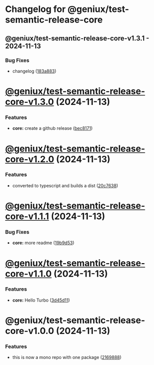 # Changelog for @geniux/test-semantic-release-core

## @geniux/test-semantic-release-core-v1.3.1 - 2024-11-13
### Bug Fixes

* changelog ([183a883](https://github.com/geniux-designs/test-semantic-release/commit/183a8830c626aa8291a32dfd03eefbe41cbfbbf6))

# [@geniux/test-semantic-release-core-v1.3.0](https://github.com/geniux-designs/test-semantic-release/compare/@geniux/test-semantic-release-core-v1.2.0...@geniux/test-semantic-release-core-v1.3.0) (2024-11-13)


### Features

* **core:** create a github release ([bec8171](https://github.com/geniux-designs/test-semantic-release/commit/bec8171ce9a85b047c4d09408b817dfb6504edf3))

# [@geniux/test-semantic-release-core-v1.2.0](https://github.com/geniux-designs/test-semantic-release/compare/@geniux/test-semantic-release-core-v1.1.1...@geniux/test-semantic-release-core-v1.2.0) (2024-11-13)


### Features

* converted to typescript and builds a dist ([20c7638](https://github.com/geniux-designs/test-semantic-release/commit/20c7638b44117c13f49f6401a73b6cb5019a8405))

# [@geniux/test-semantic-release-core-v1.1.1](https://github.com/geniux-designs/test-semantic-release/compare/@geniux/test-semantic-release-core-v1.1.0...@geniux/test-semantic-release-core-v1.1.1) (2024-11-13)


### Bug Fixes

* **core:** more readme ([19b9d53](https://github.com/geniux-designs/test-semantic-release/commit/19b9d5346c3afefc7a470a82fa68850e422459fb))

# [@geniux/test-semantic-release-core-v1.1.0](https://github.com/geniux-designs/test-semantic-release/compare/@geniux/test-semantic-release-core-v1.0.0...@geniux/test-semantic-release-core-v1.1.0) (2024-11-13)


### Features

* **core:** Hello Turbo ([3d45d11](https://github.com/geniux-designs/test-semantic-release/commit/3d45d1105326e5c1bb68323543b0b45f6fe9fa05))

# @geniux/test-semantic-release-core-v1.0.0 (2024-11-13)


### Features

* this is now a mono repo with one package ([2169888](https://github.com/geniux-designs/test-semantic-release/commit/216988862d40124c5963aeb48dc44dd90b125f0f))

